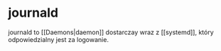 # journald
journald to [[Daemons|daemon]] dostarczay wraz z [[systemd]], który odpowiedzialny jest za logowanie. 